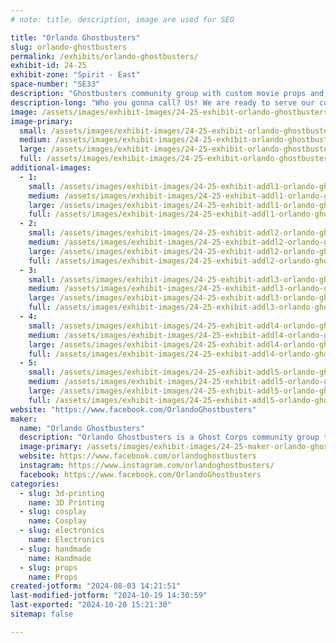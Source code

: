 ```yaml
---
# note: title, description, image are used for SEO

title: "Orlando Ghostbusters"
slug: orlando-ghostbusters
permalink: /exhibits/orlando-ghostbusters/
exhibit-id: 24-25
exhibit-zone: "Spirit - East"
space-number: "SE33"
description: "Ghostbusters community group with custom movie props and fun photo ops. We are ready to believe you!"
description-long: "Who you gonna call? Us! We are ready to serve our community for all your supernatural elimination needs, and we are ready to show off our favorite tools of the trade. Come see proton packs, remote-controlled trap vehicles, possessed artifacts, and more! "
image: /assets/images/exhibit-images/24-25-exhibit-orlando-ghostbusters-withmakenna-large.jpg
image-primary: 
  small: /assets/images/exhibit-images/24-25-exhibit-orlando-ghostbusters-withmakenna-small.jpg
  medium: /assets/images/exhibit-images/24-25-exhibit-orlando-ghostbusters-withmakenna-medium.jpg
  large: /assets/images/exhibit-images/24-25-exhibit-orlando-ghostbusters-withmakenna-large.jpg
  full: /assets/images/exhibit-images/24-25-exhibit-orlando-ghostbusters-withmakenna-full.jpg
additional-images: 
  - 1:
    small: /assets/images/exhibit-images/24-25-exhibit-addl1-orlando-ghostbusters-booth-small.jpg
    medium: /assets/images/exhibit-images/24-25-exhibit-addl1-orlando-ghostbusters-booth-medium.jpg
    large: /assets/images/exhibit-images/24-25-exhibit-addl1-orlando-ghostbusters-booth-large.jpg
    full: /assets/images/exhibit-images/24-25-exhibit-addl1-orlando-ghostbusters-booth-full.jpg
  - 2:
    small: /assets/images/exhibit-images/24-25-exhibit-addl2-orlando-ghostbusters-rtvs-small.jpg
    medium: /assets/images/exhibit-images/24-25-exhibit-addl2-orlando-ghostbusters-rtvs-medium.jpg
    large: /assets/images/exhibit-images/24-25-exhibit-addl2-orlando-ghostbusters-rtvs-large.jpg
    full: /assets/images/exhibit-images/24-25-exhibit-addl2-orlando-ghostbusters-rtvs-full.jpg
  - 3:
    small: /assets/images/exhibit-images/24-25-exhibit-addl3-orlando-ghostbusters-table-small.jpg
    medium: /assets/images/exhibit-images/24-25-exhibit-addl3-orlando-ghostbusters-table-medium.jpg
    large: /assets/images/exhibit-images/24-25-exhibit-addl3-orlando-ghostbusters-table-large.jpg
    full: /assets/images/exhibit-images/24-25-exhibit-addl3-orlando-ghostbusters-table-full.jpg
  - 4:
    small: /assets/images/exhibit-images/24-25-exhibit-addl4-orlando-ghostbusters-table2-small.jpg
    medium: /assets/images/exhibit-images/24-25-exhibit-addl4-orlando-ghostbusters-table2-medium.jpg
    large: /assets/images/exhibit-images/24-25-exhibit-addl4-orlando-ghostbusters-table2-large.jpg
    full: /assets/images/exhibit-images/24-25-exhibit-addl4-orlando-ghostbusters-table2-full.jpg
  - 5:
    small: /assets/images/exhibit-images/24-25-exhibit-addl5-orlando-ghostbusters-table3-small.jpg
    medium: /assets/images/exhibit-images/24-25-exhibit-addl5-orlando-ghostbusters-table3-medium.jpg
    large: /assets/images/exhibit-images/24-25-exhibit-addl5-orlando-ghostbusters-table3-large.jpg
    full: /assets/images/exhibit-images/24-25-exhibit-addl5-orlando-ghostbusters-table3-full.jpg
website: "https://www.facebook.com/OrlandoGhostbusters"
maker: 
  name: "Orlando Ghostbusters"
  description: "Orlando Ghostbusters is a Ghost Corps community group that builds our own movie props, dresses up in uniform, and raises money for charity. To an event we bring along custom built props such as proton packs with lights, sound, and smoke, remote-controlled ghost traps, possessed Roombas, dancing toasters, and more. We raise money for the Starlight Foundation, who brings themed hospital gowns and toys to kids in the hospital."
  image-primary: /assets/images/exhibit-images/24-25-maker-orlando-ghostbusters-2022purplelogoogb-medium.jpg
  website: https://www.facebook.com/orlandoghostbusters
  instagram: https://www.instagram.com/orlandoghostbusters/
  facebook: https://www.facebook.com/OrlandoGhostbusters
categories: 
  - slug: 3d-printing
    name: 3D Printing
  - slug: cosplay
    name: Cosplay
  - slug: electronics
    name: Electronics
  - slug: handmade
    name: Handmade
  - slug: props
    name: Props
created-jotform: "2024-08-03 14:21:51"
last-modified-jotform: "2024-10-19 14:30:59"
last-exported: "2024-10-20 15:21:30"
sitemap: false

---
```

